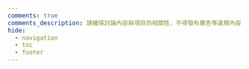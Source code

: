 ```yaml
---
comments: true
comments_description: 請確保討論內容與項目的相關性，不得發布廣告等違規內容
hide:
  - navigation
  - toc
  - footer
---
```

